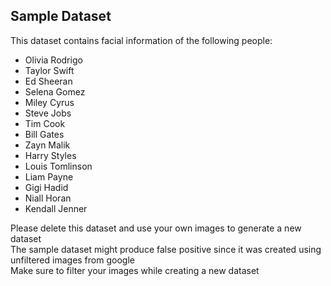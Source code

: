 ## Sample Dataset

This dataset contains facial information of the following people:
* Olivia Rodrigo 
* Taylor Swift
* Ed Sheeran 
* Selena Gomez 
* Miley Cyrus 
* Steve Jobs 
* Tim Cook 
* Bill Gates 
* Zayn Malik 
* Harry Styles 
* Louis Tomlinson 
* Liam Payne 
* Gigi Hadid 
* Niall Horan 
* Kendall Jenner

Please delete this dataset and use your own images to generate a new dataset </br>
The sample dataset might produce false positive since it was created using unfiltered images from google</br>
Make sure to filter your images while creating a new dataset</br>
